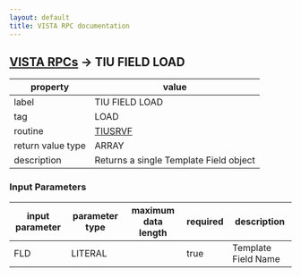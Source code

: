 ```yaml
---
layout: default
title: VISTA RPC documentation
---
```




## [VISTA RPCs](TableOfContent.md) &#8594; TIU FIELD LOAD 

 property | value 
--- | --- 
 label | TIU FIELD LOAD
 tag | LOAD
 routine | [TIUSRVF](http://code.osehra.org/dox/Routine_TIUSRVF_source.html)
 return value type | ARRAY
 description | Returns a single Template Field object

### Input Parameters

| input parameter | parameter type | maximum data length | required | description | 
| --- | --- | --- | --- | --- | 
| FLD | LITERAL |  | true | Template Field Name | 